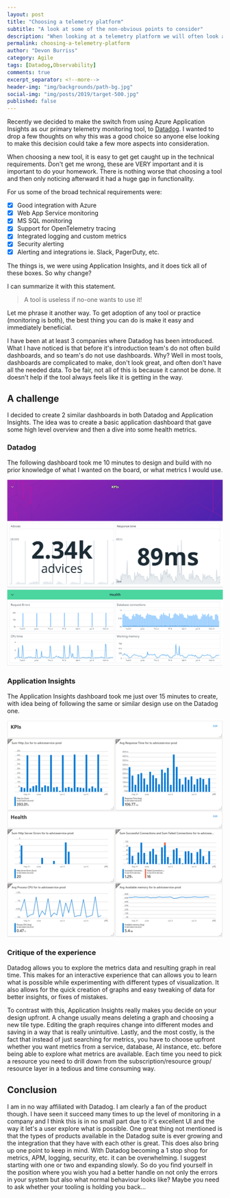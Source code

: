 ```yaml
---
layout: post
title: "Choosing a telemetry platform"
subtitle: "A look at some of the non-obvious points to consider"
description: "When looking at a telemetry platform we will often look at support for a cloud provider, specific technologies supported, or maybe price. Something often not considered is usability."
permalink: choosing-a-telemetry-platform
author: "Devon Burriss"
category: Agile
tags: [Datadog,Observability]
comments: true
excerpt_separator: <!--more-->
header-img: "img/backgrounds/path-bg.jpg"
social-img: "img/posts/2019/target-500.jpg"
published: false
---
```

Recently we decided to make the switch from using Azure Application Insights as our primary telemetry monitoring tool, to [Datadog](https://docs.datadoghq.com/). I wanted to drop a few thoughts on why this was a good choice so anyone else looking to make this decision could take a few more aspects into consideration.
<!--more-->

When choosing a new tool, it is easy to get get caught up in the technical requirements. Don't get me wrong, these are VERY important and it is important to do your homework. There is nothing worse that choosing a tool and then only noticing afterward it had a huge gap in functionality.

For us some of the broad technical requirements were:

- [x] Good integration with Azure
- [x] Web App Service monitoring
- [x] MS SQL monitoring
- [x] Support for OpenTelemetry tracing
- [x] Integrated logging and custom metrics
- [x] Security alerting
- [x] Alerting and integrations ie. Slack, PagerDuty, etc.

The things is, we were using Application Insights, and it does tick all of these boxes. So why change?

I can summarize it with this statement.

> A tool is useless if no-one wants to use it!

Let me phrase it another way. To get adoption of any tool or practice (monitoring is both), the best thing you can do is make it easy and immediately beneficial.

I have been at at least 3 companies where Datadog has been introduced. What I have noticed is that before it's introduction team's do not often build dashboards, and so team's do not use dashboards. Why? Well in most tools, dashboards are complicated to make, don't look great, and often don't have all the needed data. To be fair, not all of this is because it cannot be done. It doesn't help if the tool always feels like it is getting in the way.

## A challenge

I decided to create 2 similar dashboards in both Datadog and Application Insights. The idea was to create a basic application dashboard that gave some high level overview and then a dive into some health metrics.

### Datadog

The following dashboard took me 10 minutes to design and build with no prior knowledge of what I wanted on the board, or what metrics I would use.

![Datadog dashboard](../img/posts/2022/2022-06-06-13-21-12.png)

### Application Insights

The Application Insights dashboard took me just over 15 minutes to create, with idea being of following the same or similar design use on the Datadog one.

![Application Insights dashboard](../img/posts/2022/2022-06-06-13-24-31.png)

### Critique of the experience

Datadog allows you to explore the metrics data and resulting graph in real time. This makes for an interactive experience that can allows you to learn what is possible while experimenting with different types of visualization. It also allows for the quick creation of graphs and easy tweaking of data for better insights,  or fixes of mistakes.

To contrast with this, Application Insights really makes you decide on your design upfront. A change usually means deleting a graph and choosing a new tile type. Editing the graph requires change into different modes and saving in a way that is really unintuitive. Lastly, and the most costly, is the fact that instead of just searching for metrics, you have to choose upfront whether you want metrics from a service, database, AI instance, etc. before being able to explore what metrics are available. Each time you need to pick a resource you need to drill down from the subscription/resource group/ resource layer in a tedious and time consuming way.

## Conclusion

I am in no way affiliated with Datadog. I am clearly a fan of the product though. I have seen it succeed many times to up the level of monitoring in a company and I think this is in no small part due to it's excellent UI and the way it let's a user explore what is possible. One great thing not mentioned is that the types of products available in the Datadog suite is ever growing and the integration that they have with each other is great. This does also bring up one point to keep in mind. With Datadog becoming a 1 stop shop for metrics, APM, logging, security, etc. it can be overwhelming. I suggest starting with one or two and expanding slowly. So do you find yourself in the position where you wish you had a better handle on not only the errors in your system but also what normal behaviour looks like? Maybe you need to ask whether your tooling is holding you back...